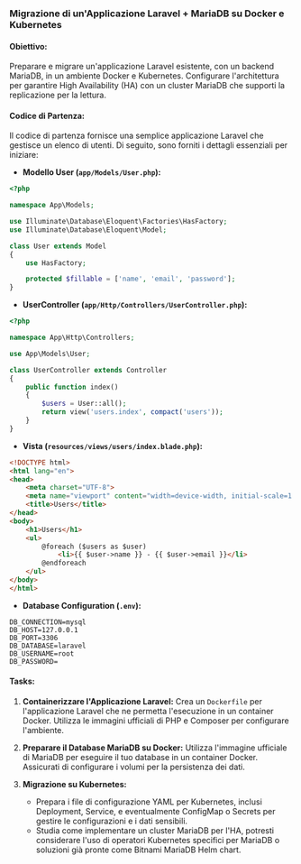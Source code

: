 ### Migrazione di un'Applicazione Laravel + MariaDB su Docker e Kubernetes

#### Obiettivo:
Preparare e migrare un'applicazione Laravel esistente, con un backend MariaDB, in un ambiente Docker e Kubernetes. Configurare l'architettura per garantire High Availability (HA) con un cluster MariaDB che supporti la replicazione per la lettura.

#### Codice di Partenza:
Il codice di partenza fornisce una semplice applicazione Laravel che gestisce un elenco di utenti. Di seguito, sono forniti i dettagli essenziali per iniziare:

- **Modello User (`app/Models/User.php`):**
```php
<?php

namespace App\Models;

use Illuminate\Database\Eloquent\Factories\HasFactory;
use Illuminate\Database\Eloquent\Model;

class User extends Model
{
    use HasFactory;

    protected $fillable = ['name', 'email', 'password'];
}
```

- **UserController (`app/Http/Controllers/UserController.php`):**
```php
<?php

namespace App\Http\Controllers;

use App\Models\User;

class UserController extends Controller
{
    public function index()
    {
        $users = User::all();
        return view('users.index', compact('users'));
    }
}
```

- **Vista (`resources/views/users/index.blade.php`):**
```html
<!DOCTYPE html>
<html lang="en">
<head>
    <meta charset="UTF-8">
    <meta name="viewport" content="width=device-width, initial-scale=1.0">
    <title>Users</title>
</head>
<body>
    <h1>Users</h1>
    <ul>
        @foreach ($users as $user)
            <li>{{ $user->name }} - {{ $user->email }}</li>
        @endforeach
    </ul>
</body>
</html>
```

- **Database Configuration (`.env`):**
```
DB_CONNECTION=mysql
DB_HOST=127.0.0.1
DB_PORT=3306
DB_DATABASE=laravel
DB_USERNAME=root
DB_PASSWORD=
```

#### Tasks:

1. **Containerizzare l'Applicazione Laravel:**
   Crea un `Dockerfile` per l'applicazione Laravel che ne permetta l'esecuzione in un container Docker. Utilizza le immagini ufficiali di PHP e Composer per configurare l'ambiente.

3. **Preparare il Database MariaDB su Docker:**
   Utilizza l'immagine ufficiale di MariaDB per eseguire il tuo database in un container Docker. Assicurati di configurare i volumi per la persistenza dei dati.

4. **Migrazione su Kubernetes:**
   - Prepara i file di configurazione YAML per Kubernetes, inclusi Deployment, Service, e eventualmente ConfigMap o Secrets per gestire le configurazioni e i dati sensibili.
   - Studia come implementare un cluster MariaDB per l'HA, potresti considerare l'uso di operatori Kubernetes specifici per MariaDB o soluzioni già pronte come Bitnami MariaDB Helm chart.
